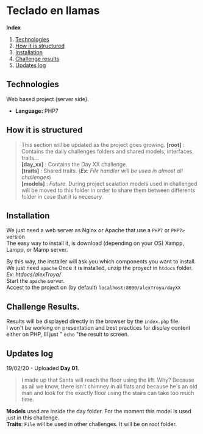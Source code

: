 # Teclado en llamas

**Index**   
1. [Technologies](#techs)
2. [How it is structured](#structure)
3. [Installation](#installation)
4. [Challenge results](#results)
5. [Updates log](#updates)

## Technologies <a name="techs"></a>
Web based project (server side).
 - **Language:** PHP7 
 
## How it is structured <a name="structure"></a>
> This section will be updated as the project goes growing.
**[root]** : Contains the daily challenges folders and shared models, interfaces, traits...  
**[day_xx]** : Contains the Day XX challenge.  
**[traits]** : Shared traits. (***Ex**: File handler will be usea in almost all challenges*)  
**[models]** : *Future*. During project scalation models used in challenged will be moved to this folder in order to share them between differents folder in case that it is necesary.  
## Installation <a name="installation"></a>
We just need a web server as Nginx or Apache that use a ``PHP7`` or ``PHP7>`` version  
The easy way to install it, is download (depending on your OS) Xampp, Lampp, or Mamp server.  

By this way, the installer will ask you which components you want to install. We just need ``apache`` 
Once it is installed, unzip the proyect in ``htdocs`` folder. *Ex: htdocs/alexTroya/*  
Start the `apache` server.  
Accest to the project on (by default) `localhost:8000/alexTroya/dayXX`  

## Challenge Results.<a name="results"></a>
Results will be displayed directly in the browser by the `index.php` file.  
I won't be working on presentation and best practices for display content either on PHP, Ill just " `echo` "the result to screen.

## Updates log
19/02/20 - Uploaded **Day 01**.  
>I made up that Santa will reach the floor using the lift. Why? Because as all we know, there isn't chimney in all flats and because he's an old man and look for the exactly floor using the stairs can take too much time.  

**Models** used are inside the day folder. For the moment this model is used just in this challenge.  
**Traits**: `File` will be used in other challenges. It will be on root folder.  
